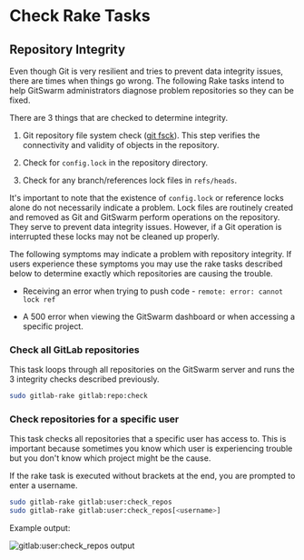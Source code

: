 # Check Rake Tasks

## Repository Integrity

Even though Git is very resilient and tries to prevent data integrity
issues, there are times when things go wrong. The following Rake tasks
intend to help GitSwarm administrators diagnose problem repositories so
they can be fixed.

There are 3 things that are checked to determine integrity.

1. Git repository file system check ([git
   fsck](https://git-scm.com/docs/git-fsck)). This step verifies the
   connectivity and validity of objects in the repository.

1. Check for `config.lock` in the repository directory.

1. Check for any branch/references lock files in `refs/heads`.

It's important to note that the existence of `config.lock` or reference
locks alone do not necessarily indicate a problem. Lock files are routinely
created and removed as Git and GitSwarm perform operations on the
repository. They serve to prevent data integrity issues. However, if a Git
operation is interrupted these locks may not be cleaned up properly.

The following symptoms may indicate a problem with repository integrity. If
users experience these symptoms you may use the rake tasks described below
to determine exactly which repositories are causing the trouble.

- Receiving an error when trying to push code -
  `remote: error: cannot lock ref`

- A 500 error when viewing the GitSwarm dashboard or when accessing a
  specific project.

### Check all GitLab repositories

This task loops through all repositories on the GitSwarm server and runs
the 3 integrity checks described previously.

```bash
sudo gitlab-rake gitlab:repo:check
```

### Check repositories for a specific user

This task checks all repositories that a specific user has access to. This
is important because sometimes you know which user is experiencing trouble
but you don't know which project might be the cause.

If the rake task is executed without brackets at the end, you are prompted
to enter a username.

```bash
sudo gitlab-rake gitlab:user:check_repos
sudo gitlab-rake gitlab:user:check_repos[<username>]
```

Example output:

![gitlab:user:check_repos output](check_repos_output.png)
